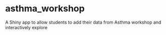 # asthma_workshop
A Shiny app to allow students to add their data from Asthma workshop and interactively explore
